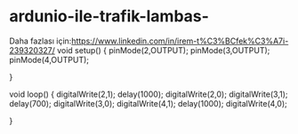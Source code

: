 # ardunio-ile-trafik-lambas-
Daha fazlası için:https://www.linkedin.com/in/irem-t%C3%BCfek%C3%A7i-239320327/
void setup() {
 pinMode(2,OUTPUT);
 pinMode(3,OUTPUT);
 pinMode(4,OUTPUT);

}

void loop() {
  digitalWrite(2,1);
  delay(1000);
  digitalWrite(2,0);
  digitalWrite(3,1);
  delay(700);
  digitalWrite(3,0);
  digitalWrite(4,1);
  delay(1000);
  digitalWrite(4,0);


 

}
